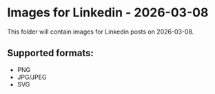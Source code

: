 # Images for Linkedin - 2026-03-08

This folder will contain images for Linkedin posts on 2026-03-08.

## Supported formats:
- PNG
- JPG/JPEG
- SVG
